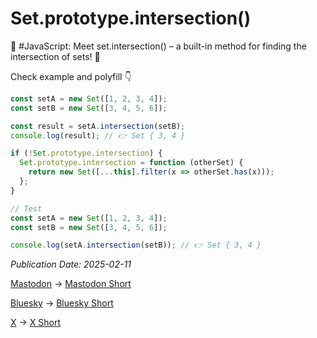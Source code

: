 # Set.prototype.intersection()

🚀 #JavaScript: Meet set.intersection() – a built-in method for finding the intersection of sets! 🎉

Check example and polyfill 👇

```js
const setA = new Set([1, 2, 3, 4]);  
const setB = new Set([3, 4, 5, 6]);  

const result = setA.intersection(setB);  
console.log(result); // 👉 Set { 3, 4 }
```

```js 
if (!Set.prototype.intersection) {
  Set.prototype.intersection = function (otherSet) {
    return new Set([...this].filter(x => otherSet.has(x)));
  };
}

// Test
const setA = new Set([1, 2, 3, 4]);
const setB = new Set([3, 4, 5, 6]);

console.log(setA.intersection(setB)); // 👉 Set { 3, 4 }
```

_Publication Date: 2025-02-11_

[Mastodon](https://mastodon.social/@standarski/113985763454836847) -> [Mastodon Short](https://standarski.short.gy/5AJ0Jh)

[Bluesky](https://bsky.app/profile/standarski.bsky.social/post/3lhvv5ou55c2v) -> [Bluesky Short](https://standarski.short.gy/7jUmow)

[X](https://x.com/standarski/status/1889323094533099962) -> [X Short](https://standarski.short.gy/vemEH5)

